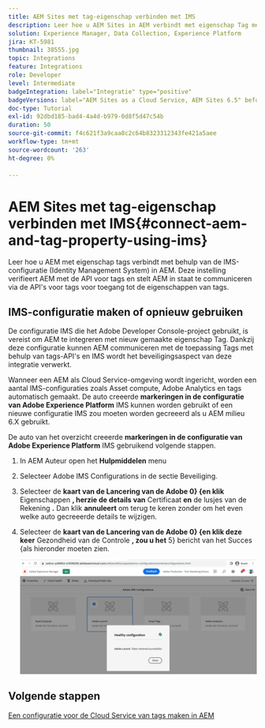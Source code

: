 ```yaml
---
title: AEM Sites met tag-eigenschap verbinden met IMS
description: Leer hoe u AEM Sites in AEM verbindt met eigenschap Tag met behulp van IMS-configuratie.
solution: Experience Manager, Data Collection, Experience Platform
jira: KT-5981
thumbnail: 38555.jpg
topic: Integrations
feature: Integrations
role: Developer
level: Intermediate
badgeIntegration: label="Integratie" type="positive"
badgeVersions: label="AEM Sites as a Cloud Service, AEM Sites 6.5" before-title="false"
doc-type: Tutorial
exl-id: 92dbd185-bad4-4a4d-b979-0d8f5d47c54b
duration: 50
source-git-commit: f4c621f3a9caa8c2c64b8323312343fe421a5aee
workflow-type: tm+mt
source-wordcount: '263'
ht-degree: 0%

---
```


# AEM Sites met tag-eigenschap verbinden met IMS{#connect-aem-and-tag-property-using-ims}

Leer hoe u AEM met eigenschap tags verbindt met behulp van de IMS-configuratie (Identity Management System) in AEM. Deze instelling verifieert AEM met de API voor tags en stelt AEM in staat te communiceren via de API&#39;s voor tags voor toegang tot de eigenschappen van tags.

## IMS-configuratie maken of opnieuw gebruiken

De configuratie IMS die het Adobe Developer Console-project gebruikt, is vereist om AEM te integreren met nieuw gemaakte eigenschap Tag. Dankzij deze configuratie kunnen AEM communiceren met de toepassing Tags met behulp van tags-API&#39;s en IMS wordt het beveiligingsaspect van deze integratie verwerkt.

Wanneer een AEM als Cloud Service-omgeving wordt ingericht, worden een aantal IMS-configuraties zoals Asset compute, Adobe Analytics en tags automatisch gemaakt. De auto creeerde **markeringen in de configuratie van Adobe Experience Platform** IMS kunnen worden gebruikt of een nieuwe configuratie IMS zou moeten worden gecreeerd als u AEM milieu 6.X gebruikt.

De auto van het overzicht creeerde **markeringen in de configuratie van Adobe Experience Platform** IMS gebruikend volgende stappen.

1. In AEM Auteur open het **Hulpmiddelen** menu
1. Selecteer Adobe IMS Configurations in de sectie Beveiliging.
1. Selecteer de **kaart van de Lancering van de Adobe 0&rbrace; &lbrace;en klik** Eigenschappen **, herzie de details van** Certificaat **en** de lusjes van de Rekening **.** Dan klik **annuleert** om terug te keren zonder om het even welke auto gecreeerde details te wijzigen.
1. Selecteer de **kaart van de Lancering van de Adobe 0&rbrace; {en klik deze keer** Gezondheid van de Controle **, zou u het** 5} bericht van het Succes &lbrace;als hieronder moeten zien.**&#x200B;**

   ![&#x200B; de Gezonde Configuratie IMS van Markeringen &#x200B;](assets/adobe-launch-healthy-ims-config.png)

## Volgende stappen

[Een configuratie voor de Cloud Service van tags maken in AEM](create-aem-launch-cloud-service.md)
